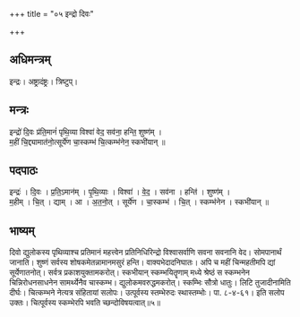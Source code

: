 +++
title = "०५ इन्द्रो दिवः"

+++
## अधिमन्त्रम्
इन्द्रः। अष्ट्रादंष्ट्रः। त्रिष्टुप्।

## मन्त्रः
इन्द्रो॑ दि॒वः प्र॑ति॒मानं॑ पृथि॒व्या विश्वा॑ वेद॒ सव॑ना॒ हन्ति॒ शुष्ण॑म् ।  
म॒हीं चि॒द्द्यामात॑नो॒त्सूर्ये॑ण चा॒स्कम्भ॑ चि॒त्कम्भ॑नेन॒ स्कभी॑यान् ॥

## पदपाठः
इन्द्रः॑ । दि॒वः । प्र॒ति॒ऽमान॑म् । पृ॒थि॒व्याः । विश्वा॑ । वे॒द॒ । सव॑ना । हन्ति॑ । शुष्ण॑म् ।  
म॒हीम् । चि॒त् । द्याम् । आ । अ॒त॒नो॒त् । सूर्ये॑ण । चा॒स्कम्भ॑ । चि॒त् । स्कम्भ॑नेन । स्कभी॑यान् ॥

## भाष्यम्
दिवो द्युलोकस्य पृथिव्याश्च प्रतिमानं महत्त्वेन प्रतिनिधिरिन्द्रो विश्वासर्वाणि सवना सवनानि वेद। सोमपानार्थं जानाति। शुष्णं सर्वस्य शोषकमेतन्नामानमसुरं हन्ति। वाक्यभेदादनिघातः। अपि च महीं चिन्महतीमपि द्यां सूर्येणातनोत्। सर्वत्र प्रकाशयुक्तामकरोत्। स्कभीयान् स्कम्भयितॄणाम् मध्ये श्रेष्ठं स स्कम्भनेन चिन्निरोधनसाधनेन सामर्थ्येनैव चास्कम्भ। द्युलोकमवरुद्धमकरोत्। स्कम्भिः सौत्रो धातुः। लिटि तुजादीनामिति दीर्घः। चित्कम्भने नेत्यत्र संहितायां सलोपः। उत्पूर्वस्य स्तम्भेरुदः स्थास्तम्भोः। पा. ८-४-६१। इति सलोप उक्तः। चित्पूर्वस्य स्कम्भेरपि भवति च्छन्दोविषयत्वात्॥५॥